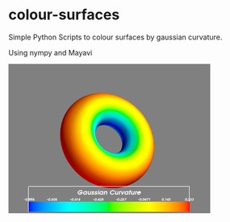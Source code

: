 colour-surfaces
===============

Simple Python Scripts to colour surfaces by gaussian  curvature.

Using nympy and Mayavi

![Alt text](/torus.png?raw=true "Torus")